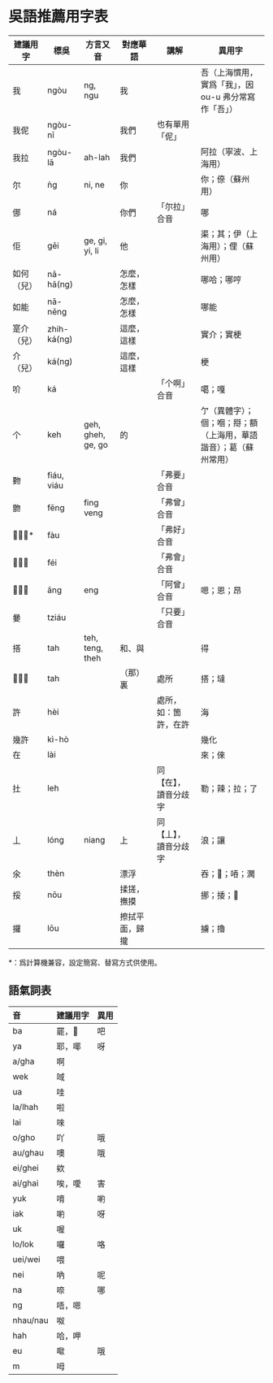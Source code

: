 # 吳語推薦用字表

| 建議用字   | 標吳        | 方言又音          | 對應華語       | 講解                 | 異用字                                                           |
| ---------- | ----------- | ----------------- | -------------- | -------------------- | ---------------------------------------------------------------- |
| 我         | ngòu        | ng, ngu           | 我             |                      | 吾（上海慣用，實爲「我」，因 ou-u 弗分常寫作「吾」）             |
| 我伲       | ngòu-nī     |                   | 我們           | 也有單用「伲」       |                                                                  |
| 我拉       | ngòu-lā     | ah-lah            | 我們           |                      | 阿拉（寧波、上海用）                                             |
| 尔         | ǹg          | ni, ne            | 你             |                      | 你；倷（蘇州用）                                                 |
| 㑚         | ná          |                   | 你們           | 「尔拉」合音         | 哪                                                               |
| 佢         | gēi         | ge, gi, yi, li    | 他             |                      | 渠；其；伊（上海用）；俚（蘇州用）                               |
| 如何（兒） | nā-hā(ng)   |                   | 怎麼，怎樣     |                      | 哪哈；哪哼                                                       |
| 如能       | nā-nēng     |                   | 怎麼，怎樣     |                      | 哪能                                                             |
| 寔介（兒） | zhih-ká(ng) |                   | 這麼，這樣     |                      | 實介；實梗                                                       |
| 介（兒）   | ká(ng)      |                   | 這麼，這樣     |                      | 梗                                                               |
| 吤         | ká          |                   |                | 「个啊」合音         | 噶；嘎                                                           |
| 个         | keh         | geh, gheh, ge, go | 的             |                      | 亇（異體字）；個；嗰；搿；額（上海用，華語諧音）；葛（蘇州常用） |
| 覅         | fiáu, viáu  |                   |                | 「弗要」合音         |                                                                  |
| 朆         | fēng        | fing veng         |                | 「弗曾」合音         |                                                                  |
| 𪥸、孬\*   | fàu         |                   |                | 「弗好」合音         |                                                                  |
| 𣍐、𠀾     | féi         |                   |                | 「弗會」合音         |                                                                  |
| 𬁭、噌     | āng         | eng               |                | 「阿曾」合音         | 嗯；恩；昂                                                       |
| 嘦         | tziáu       |                   |                | 「只要」合音         |                                                                  |
| 搭         | tah         | teh, teng, theh   | 和、與         |                      | 得                                                               |
| 𡍲、処     | tah         |                   | （那）裏       | 處所                 | 搭；墶                                                           |
| 許         | hèi         |                   |                | 處所，如：箇許，在許 | 海                                                               |
| 幾許       | kì-hò       |                   |                |                      | 幾化                                                             |
| 在         | lài         |                   |                |                      | 來；倈                                                           |
| 扗         | leh         |                   |                | 同【在】，讀音分歧字 | 勒；辣；拉；了                                                   |
| 丄         | lóng        | niang             | 上             | 同【丄】，讀音分歧字 | 浪；讓                                                           |
| 氽         | thèn        |                   | 漂浮           |                      | 吞；𣵞；㖔；㶒                                                   |
| 挼         | nōu         |                   | 揉搓，撫摸     |                      | 挪；捼；𢫓                                                       |
| 攞         | lōu         |                   | 擦拭平面，歸攏 |                      | 擄；擼                                                           |

\*：爲計算機兼容，設定簡寫、替寫方式供使用。

## 語氣詞表

| 音       | 建議用字 | 異用 |
| :------- | :------- | :--- |
| ba       | 罷，𫬘   | 吧   |
| ya       | 耶，㖿   | 呀   |
| a/gha    | 啊       |      |
| wek      | 㖪       |      |
| ua       | 哇       |      |
| la/lhah  | 啦       |      |
| lai      | 唻       |      |
| o/gho    | 吖       | 哦   |
| au/ghau  | 噢       | 哦   |
| ei/ghei  | 欸       |      |
| ai/ghai  | 唉，噯   | 害   |
| yuk      | 唷       | 喲   |
| iak      | 喲       | 呀   |
| uk       | 喔       |      |
| lo/lok   | 囉       | 咯   |
| uei/wei  | 喂       |      |
| nei      | 吶       | 呢   |
| na       | 㖠       | 哪   |
| ng       | 唔，嗯   |      |
| nhau/nau | 呶       |      |
| hah      | 哈，呷   |      |
| eu       | 𡂿       | 哦   |
| m        | 呣       |      |
